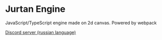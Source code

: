 # Jurtan Engine
JavaScript/TypeScript engine made on 2d canvas. Powered by webpack

[Discord server (russian language)](https://discord.gg/Wn5kKctEKS)
